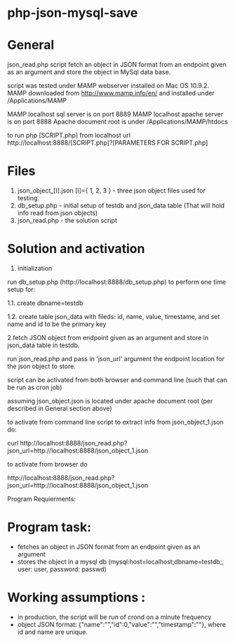php-json-mysql-save
===================

# General
json_read.php script fetch an object in JSON format from an endpoint given as an argument
and store the object in MySql data base.

script was tested under MAMP webserver installed on Mac OS 10.9.2.
MAMP downloaded from http://www.mamp.info/en/ and installed under
/Applications/MAMP

MAMP localhost sql server is on port 8889
MAMP localhost apache server is on port 8888
Apache document root is under /Applications/MAMP/htdocs

to run php [SCRIPT.php]  from localhost url  http://localhost:8888/[SCRIPT.php]?[PARAMETERS FOR SCRIPT.php]


# Files
1. json_object_[I].json  [I]={ 1, 2, 3 }   - three json object files used for testing.
2. db_setup.php - initial setup of testdb and json_data table (That will hold info read from json objects)
3. json_read.php - the solution script

# Solution and activation
1. initialization

run db_setup.php (http://localhost:8888/db_setup.php) to perform one time setup for:

1.1. create dbname=testdb

1.2. create table json_data with fileds: id, name, value, timestame, and set name and id to be the primary key


2.fetch JSON object from endpoint given as an argument and store in json_data table in testdb.

run json_read.php and pass in 'json_url'  argument the endpoint location for the json object to store.

script can be activated from both browser and command line (such that can be run as cron job)

assuming json_object.json is located under apache document root (per described in General section above)

to activate from command line script to extract info from json_object_1.json do:

   curl http://localhost:8888/json_read.php?json_url=http://localhost:8888/json_object_1.json

to activate from browser do

   http://localhost:8888/json_read.php?json_url=http://localhost:8888/json_object_1.json


Program Requierments:
# Program task:
- fetches an object in JSON format from an endpoint given as an argument
- stores the object in a mysql db (mysql:host=localhost;dbname=testdb;, user: user, password: passwd)

# Working assumptions :
- in production, the script will be run of crond on a minute frequency
- object JSON format: {"name":"","id":0,"value":"","timestamp":""}, where id and name are unique.

